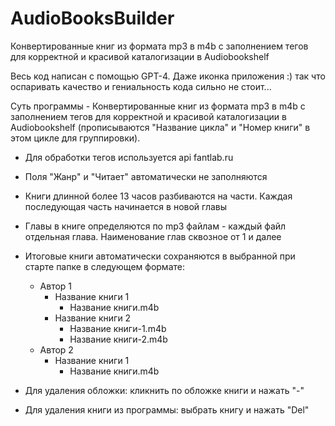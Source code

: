 # AudioBooksBuilder
Конвертированные книг из формата mp3 в m4b с заполнением тегов для корректной и красивой каталогизации в Audiobookshelf

Весь код написан с помощью GPT-4. Даже иконка приложения :) так что оспаривать качество и гениальность кода сильно не стоит...

Суть программы - Конвертированные книг из формата mp3 в m4b с заполнением тегов для корректной и красивой каталогизации в Audiobookshelf (прописываются "Название цикла" и "Номер книги" в этом цикле для группировки).

- Для обработки тегов используется api fantlab.ru
- Поля "Жанр" и "Читает" автоматически не заполняются
- Книги длинной более 13 часов разбиваются на части. Каждая последующая часть начинается в новой главы
- Главы в книге определяются по mp3 файлам - каждый файл отдельная глава. Наименование глав сквозное от 1 и далее

- Итоговые книги автоматически сохраняются в выбранной при старте папке в следующем формате:
  - Автор 1
    - Название книги 1
      - Название книги.m4b
    - Название книги 2
      - Название книги-1.m4b
      - Название книги-2.m4b
  - Автор 2
    - Название книги 1
      - Название книги.m4b


- Для удаления обложки: кликнить по обложке книги и нажать "-"
- Для удаления книги из программы: выбрать книгу и нажать "Del"

